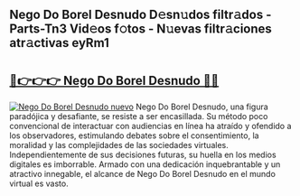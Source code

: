 ## Nego Do Borel Desnudo D𝚎sn𝚞dos filtr𝚊dos - Parts-Tn3 Vid𝚎os f𝚘tos - N𝚞evas filtr𝚊ciones atr𝚊ctivas eyRm1

# <h2><a href="http://mb9vhn.tromn.icu/?c=Nego+Do+Borel+Desnudo">🔗👉👉👉 Nego Do Borel Desnudo 🔗🔗</a></h2>

[![Nego Do Borel Desnudo nuevo](https://i.imgur.com/pEAQMta.gif)](http://mb9vhn.tromn.icu/?c=Nego+Do+Borel+Desnudo)
Nego Do Borel Desnudo, una figura paradójica y desafiante, se resiste a ser encasillada. Su método poco convencional de interactuar con audiencias en línea ha atraído y ofendido a los observadores, estimulando debates sobre el consentimiento, la moralidad y las complejidades de las sociedades virtuales. Independientemente de sus decisiones futuras, su huella en los medios digitales es imborrable. Armado con una dedicación inquebrantable y un atractivo innegable, el alcance de Nego Do Borel Desnudo en el mundo virtual es vasto.
